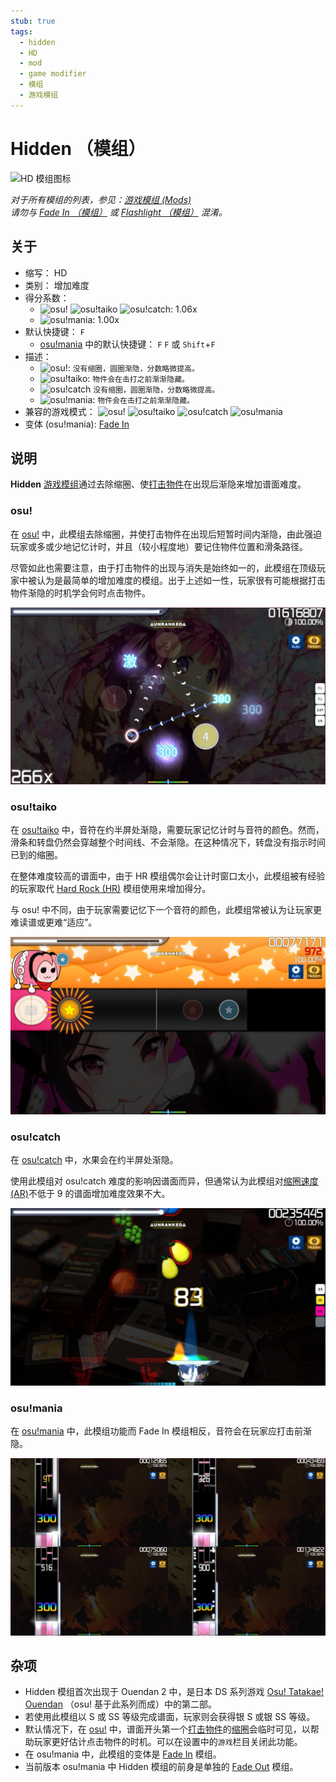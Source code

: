 ```yaml
---
stub: true
tags:
  - hidden
  - HD
  - mod
  - game modifier
  - 模组
  - 游戏模组
---
```


# Hidden （模组）

![HD 模组图标](/wiki/shared/mods/HD.png "Hidden (HD) 模组图标")

*对于所有模组的列表，参见：[游戏模组 (Mods)](/wiki/Gameplay/Game_modifier)*\
*请勿与 [Fade In （模组）](/wiki/Gameplay/Game_modifier/Fade_In) 或 [Flashlight （模组）](/wiki/Gameplay/Game_modifier/Flashlight) 混淆。*

## 关于

- 缩写： HD
- 类别： 增加难度
- 得分系数：
  - ![][osu!] ![][osu!taiko] ![][osu!catch]: 1.06x
  - ![][osu!mania]: 1.00x
- 默认快捷键： `F`
  - [osu!mania](/wiki/Game_mode/osu!mania) 中的默认快捷键： `F` `F` 或 `Shift`+`F`
- 描述：
  - ![][osu!]: `没有缩圈，圆圈渐隐，分数略微提高。`
  - ![][osu!taiko]: `物件会在击打之前渐渐隐藏。`
  - ![][osu!catch] `没有缩圈，圆圈渐隐，分数略微提高。`
  - ![][osu!mania]: `物件会在击打之前渐渐隐藏。`
- 兼容的游戏模式： ![][osu!] ![][osu!taiko] ![][osu!catch] ![][osu!mania]
- 变体 (osu!mania): [Fade In](/wiki/Gameplay/Game_modifier/Fade_In)

## 说明

**Hidden** [游戏模组](/wiki/Gameplay/Game_modifier)通过去除缩圈、使[打击物件](/wiki/Gameplay/Hit_object)在出现后渐隐来增加谱面难度。

### osu!

在 [osu!](/wiki/Game_mode/osu!) 中，此模组去除缩圈，并使打击物件在出现后短暂时间内渐隐，由此强迫玩家或多或少地记忆计时，并且（较小程度地）要记住物件位置和滑条路径。

尽管如此也需要注意，由于打击物件的出现与消失是始终如一的，此模组在顶级玩家中被认为是最简单的增加难度的模组。出于上述如一性，玩家很有可能根据打击物件渐隐的时机学会何时点击物件。

![HD 模组下的 osu! 游玩界面](img/HD-osu.jpg "启用 HD 模组时的 osu! 游玩界面")

### osu!taiko

在 [osu!taiko](/wiki/Game_mode/osu!taiko) 中，音符在约半屏处渐隐，需要玩家记忆计时与音符的颜色。然而，滑条和转盘仍然会穿越整个时间线、不会渐隐。在这种情况下，转盘没有指示时间已到的缩圈。

在整体难度较高的谱面中，由于 HR 模组偶尔会让计时窗口太小，此模组被有经验的玩家取代 [Hard Rock (HR)](/wiki/Gameplay/Game_modifier/Hard_Rock) 模组使用来增加得分。

与 osu! 中不同，由于玩家需要记忆下一个音符的颜色，此模组常被认为让玩家更难读谱或更难“适应”。

![HD 模组下的 osu!taiko 游玩界面](img/HD-taiko.jpg "启用 HD 模组时的 osu!taiko 游玩界面")

### osu!catch

在 [osu!catch](/wiki/Game_mode/osu!catch) 中，水果会在约半屏处渐隐。

使用此模组对 osu!catch 难度的影响因谱面而异，但通常认为此模组对[缩圈速度 (AR)](/wiki/Beatmap/Approach_rate)不低于 9 的谱面增加难度效果不大。

![HD 模组下的 osu!catch 游玩界面](img/HD-catch.jpg "启用 HD 模组时的 osu!catch 游玩界面")

### osu!mania

在 [osu!mania](/wiki/Game_mode/osu!mania) 中，此模组功能而 Fade In 模组相反，音符会在玩家应打击前渐隐。

![HD 模组下的 osu!mania 游玩界面](img/HD-combo-comparison-mania.jpg "osu!mania 中，使用 Hidden 模组在 91x 连击 （左上）、 326x 连击（右上）、 516x 连击（左下）与 900x 连击（右下）的比较图")

## 杂项

- Hidden 模组首次出现于 Ouendan 2 中，是日本 DS 系列游戏 [Osu! Tatakae! Ouendan](https://en.wikipedia.org/wiki/Osu!_Tatakae!_Ouendan) （osu! 基于此系列而成）中的第二部。
- 若使用此模组以 S 或 SS 等级完成谱面，玩家则会获得银 S 或银 SS 等级。
- 默认情况下，在 [osu!](/wiki/Game_mode/osu!) 中，谱面开头第一个[打击物件](/wiki/Gameplay/Hit_object)的[缩圈](/wiki/Gameplay/Hit_object/Approach_circle)会临时可见，以帮助玩家更好估计点击物件的时机。可以在设置中的`游戏`栏目关闭此功能。
- 在 osu!mania 中，此模组的变体是 [Fade In](/wiki/Gameplay/Game_modifier/Fade_In) 模组。
- 当前版本 osu!mania 中 Hidden 模组的前身是单独的 [Fade Out](/wiki/Gameplay/Game_modifier/Fade_Out) 模组。

[osu!]: /wiki/shared/mode/osu.png "osu!"
[osu!taiko]: /wiki/shared/mode/taiko.png "osu!taiko"
[osu!catch]: /wiki/shared/mode/catch.png "osu!catch"
[osu!mania]: /wiki/shared/mode/mania.png "osu!mania"
